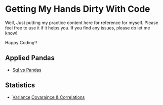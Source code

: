 # Getting My Hands Dirty With Code

Well, Just putting my practice content here for reference for myself. Please feel free to use it if it helps you. If you find any issues, please do let me know! <br>

Happy Coding!!

## Applied Pandas
- [Sql vs Pandas](python/pandas_applied/sql_vs_pandas.ipynb)

## Statistics
- [Variance,Covaraince & Correlations](python/stats_prob/variance_correlation.ipynb)